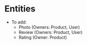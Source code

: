 # Entities

- To add:
  - Photo (Owners: Product, User)
  - Review (Owners: Product, User)
  - Rating (Owner: Product)

